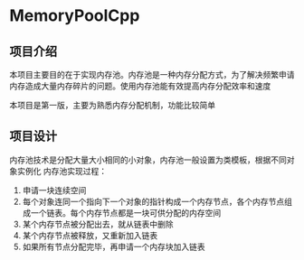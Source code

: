 # MemoryPoolCpp

## 项目介绍
本项目主要目的在于实现内存池。内存池是一种内存分配方式，为了解决频繁申请内存造成大量内存碎片的问题。使用内存池能有效提高内存分配效率和速度

本项目是第一版，主要为熟悉内存分配机制，功能比较简单

## 项目设计
内存池技术是分配大量大小相同的小对象，内存池一般设置为类模板，根据不同对象实例化
内存池实现过程：
1. 申请一块连续空间
2. 每个对象连同一个指向下一个对象的指针构成一个内存节点，各个内存节点组成一个链表。每个内存节点都是一块可供分配的内存空间
3. 某个内存节点被分配出去，就从链表中删除
4. 某个内存节点被释放，又重新加入链表
5. 如果所有节点分配完毕，再申请一个内存块加入链表

